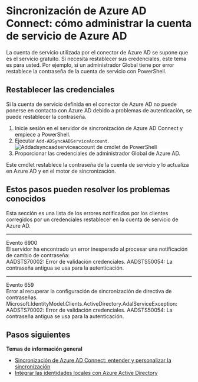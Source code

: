 <properties
    pageTitle="Sincronización de Azure AD Connect: cómo administrar la cuenta de servicio de Azure AD | Microsoft Azure"
    description="En este tema se explica cómo restaurar la cuenta de servicio de Azure AD."
    services="active-directory"
    keywords="AADSTS70002, AADSTS50054, cómo restablecer la contraseña de la cuenta de servicio de conector de sincronización de Azure AD Connect"
    documentationCenter=""
    authors="andkjell"
    manager="femila"
    editor=""/>

<tags
    ms.service="active-directory"
    ms.workload="identity"
    ms.tgt_pltfrm="na"
    ms.devlang="na"
    ms.topic="article"
    ms.date="09/01/2016"
    ms.author="billmath"/>

# <a name="azure-ad-connect-sync-how-to-manage-the-azure-ad-service-account"></a>Sincronización de Azure AD Connect: cómo administrar la cuenta de servicio de Azure AD
La cuenta de servicio utilizada por el conector de Azure AD se supone que es el servicio gratuito. Si necesita restablecer sus credenciales, este tema es para usted. Por ejemplo, si un administrador Global tiene por error restablece la contraseña de la cuenta de servicio con PowerShell.

## <a name="reset-the-credentials"></a>Restablecer las credenciales
Si la cuenta de servicio definida en el conector de Azure AD no puede ponerse en contacto con Azure AD debido a problemas de autenticación, se puede restablecer la contraseña.

1. Inicie sesión en el servidor de sincronización de Azure AD Connect y empiece a PowerShell.
2. Ejecutar `Add-ADSyncAADServiceAccount`.  
![Addadsyncaadserviceaccount de cmdlet de PowerShell](./media/active-directory-aadconnectsync-howto-azureadaccount/addadsyncaadserviceaccount.png)
3. Proporcionar las credenciales de administrador Global de Azure AD.

Este cmdlet restablece la contraseña de la cuenta de servicio y lo actualiza en Azure AD y en el motor de sincronización.

## <a name="known-issues-these-steps-can-solve"></a>Estos pasos pueden resolver los problemas conocidos
Esta sección es una lista de los errores notificados por los clientes corregidos por un credenciales restablecer en la cuenta de servicio de Azure AD.

-----------
Evento 6900  
El servidor ha encontrado un error inesperado al procesar una notificación de cambio de contraseña:  
AADSTS70002: Error de validación credenciales. AADSTS50054: La contraseña antigua se usa para la autenticación.

----------
Evento 659  
Error al recuperar la configuración de sincronización de directiva de contraseñas. Microsoft.IdentityModel.Clients.ActiveDirectory.AdalServiceException:  
AADSTS70002: Error de validación credenciales. AADSTS50054: La contraseña antigua se usa para la autenticación.

## <a name="next-steps"></a>Pasos siguientes

**Temas de información general**

- [Sincronización de Azure AD Connect: entender y personalizar la sincronización](active-directory-aadconnectsync-whatis.md)
- [Integrar las identidades locales con Azure Active Directory](active-directory-aadconnect.md)

